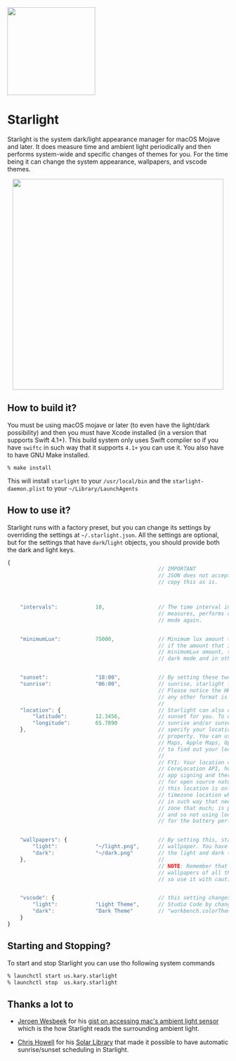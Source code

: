 
<img src="https://user-images.githubusercontent.com/2157285/46095220-e38ba580-c1c8-11e8-94dc-730d14f834c8.png" width="200">

# Starlight
Starlight is the system dark/light appearance manager for macOS Mojave and later. It does measure time and ambient light periodically and then performs system-wide and specific changes of themes for you. For the time being it can change the system appearance, wallpapers, and vscode themes.

<center>
<img src="https://user-images.githubusercontent.com/2157285/46981598-f4537b00-d0e5-11e8-9670-6a776cf1a14a.gif" width="480">
</center>

## How to build it?
You must be using macOS mojave or later (to even have the light/dark possibility) and then you must have Xcode installed (in a version that supports Swift 4.1+). This build system only uses Swift compiler so if you have `swiftc` in such way that it supports `4.1+` you can use it. You also have to have GNU Make installed.

```
% make install
```

This will install `starlight` to your `/usr/local/bin` and the `starlight-daemon.plist` to your `~/Library/LaunchAgents`

## How to use it?
Starlight runs with a factory preset, but you can change its settings by overriding the settings at `~/.starlight.json`. All the settings are optional, but for the settings that have `dark`/`light` objects, you should provide both the dark and light keys.

```js
{
                                                // IMPORTANT
                                                // JSON does not accept comments. So do not
                                                // copy this as is.



    "intervals":            10,                 // The time interval in seconds that starlight
                                                // measures, performs changes and goes to idle
                                                // mode again.


    "minimumLux":           75000,              // Minimum lux amount to be in the light mode.
                                                // if the amount that is measured is under the
                                                // minimumLux amount, then it will change to
                                                // dark mode and in other cases back to light.


    "sunset":               "18:00",            // By setting these two times, from sunset to
    "sunrise":              "06:00",            // sunrise, starlight forces dark mode.
                                                // Please notice the HH:mm format of the time
                                                // any other format is ignored
                                                //
    "location": {                               // Starlight can also compute the sunrise or
        "latitude":         12.3456,            // sunset for you. To do so you can set the
        "longitude":        65.7890             // sunrise and/or sunset to value "auto" and
    },                                          // specify your location as in the "location"
                                                // property. You can use services like Google
                                                // Maps, Apple Maps, OpenStreet Maps, et cetera
                                                // to find out your location.
                                                //
                                                // FYI: Your location can be computed by mac's
                                                // CoreLocation API, however this API needs
                                                // app signing and therefore is not suitable
                                                // for open source nature of starlight. Also
                                                // this location is only needed to determine
                                                // timezone location which if you don't travel
                                                // in such way that needs to change your time-
                                                // zone that much; is probably a one time setup.
                                                // and so not using location APIs is a lot better
                                                // for the battery performance.


    "wallpapers": {                             // By setting this, starlight changes the
        "light":            "~/light.png",      // wallpaper. You have to specify the path of
        "dark":             "~/dark.png"        // the light and dark theme.
    },                                          //
                                                // NOTE: Remember that this changes "all" the
                                                // wallpapers of all the screens and monitors.
                                                // so use it with caution.


    "vscode": {                                 // this setting changes the theme of Visual
        "light":            "Light Theme",      // Studio Code by changing the value of the
        "dark":             "Dark Theme"        // "workbench.colorTheme"
    }
}
```

## Starting and Stopping?
To start and stop Starlight you can use tho following system commands

```bash
% launchctl start us.kary.starlight
% launchctl stop  us.kary.starlight
```

## Thanks a lot to

- [Jeroen Wesbeek](https://github.com/4np) for his [gist on accessing mac's ambient light sensor](https://gist.github.com/4np/14e8d996b659795b0572a4c45159c174) which is the how Starlight reads the surrounding ambient light.

- [Chris Howell](https://github.com/ceeK) for his [Solar Library](https://github.com/ceeK/Solar) that made it possible to have automatic sunrise/sunset scheduling in Starlight.
